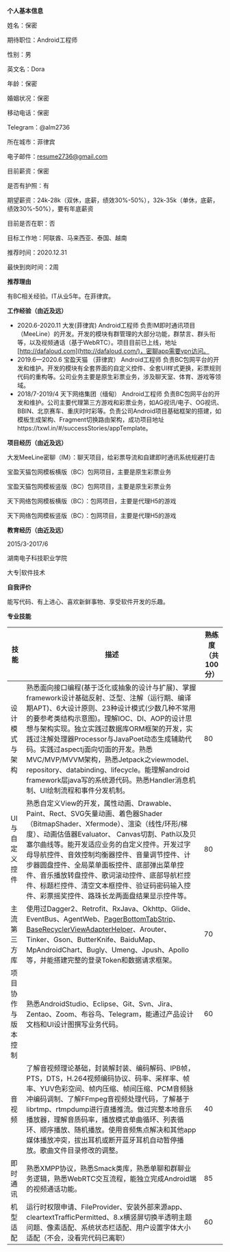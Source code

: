 **个人基本信息**

姓名：保密

期待职位：Android工程师

性别：男

英文名：Dora

年龄：保密

婚姻状况：保密

移动电话：保密

Telegram：@alm2736

所在城市：菲律宾

电子邮件：resume2736@gmail.com

目前薪资：保密

是否有护照：有

期望薪资：24k-28k（双休，底薪，绩效30%-50%），32k-35k（单休，底薪，绩效30%-50%），要有年底薪资

目前是否在职：否

目标工作地：阿联酋、马来西亚、泰国、越南

推荐时间：2020.12.31

最快到岗时间：2周



**推荐理由**

有BC相关经验。IT从业5年。在菲律宾。



**工作经验（由近及远）**

- 2020.6-2020.11 大发(菲律宾) Android工程师 负责IM即时通讯项目（MeeLine）的开发。开发的模块有群管理的大部分功能，群禁言、群头衔等，以及视频通话（基于WebRTC）。项目目前已上线，地址[http://dafaloud.com](http://dafaloud.com/)，密聊app需要vpn访问。
- 2019.6—2020.6 宝盈天猫 （菲律宾） Android工程师 负责BC包网平台的开发和维护。开发的模块有全套界面的自定义控件、全套UI样式更换，彩票规则代码的重构等。公司业务主要是原生彩票业务，涉及聊天室、体育、游戏等领域。
- 2018/7-2019/4 天下网络集团（缅甸） Android工程师 负责BC包网平台的开发和维护。公司主要代理第三方游戏和彩票业务，如AG视讯/电子、OG视讯、BBIN、北京赛车、重庆时时彩等。负责公司Android项目基础框架的搭建，如模板生成架构、Fragment切换路由架构，成功项目地址https://txwl.in/#/successStories/appTemplate。 



**项目经历（由近及远）**

大发MeeLine密聊（IM）：聊天项目，给彩票导流和自建即时通讯系统规避打击

宝盈天猫包网模板横版（BC）包网项目，主要是原生彩票业务

宝盈天猫包网模板竖版（BC）包网项目，主要是原生彩票业务

天下网络包网模板横版（BC）：包网项目，主要是代理H5的游戏

天下网络包网模板竖版（BC）：包网项目，主要是代理H5的游戏



**教育经历（由近及远）**

2015/3-2017/6

湖南电子科技职业学院 

大专|软件技术 



**自我评价**

能写代码、有上进心、喜欢新鲜事物、享受软件开发的乐趣。



**专业技能**

| **技    能**       | **描述**                                                     | 熟练度（共100分） |
| ------------------ | ------------------------------------------------------------ | ----------------- |
| 设计模式与架构     | 熟悉面向接口编程(基于泛化或抽象的设计与扩展)、掌握framework设计基础反射、泛型、注解（运行期、编译期APT)、6大设计原则、23种设计模式(少数几种不常用的要参考类结构示意图)。理解IOC、DI、AOP的设计思想与架构实现。独立实践过数据库ORM框架的开发，实践过注解处理器Processor与JavaPoet动态生成辅助代码。实践过aspectj面向切面的开发。熟悉MVC/MVP/MVVM架构，熟悉Jetpack之viewmodel、repository、databinding、lifecycle。能理解android framework层java写的系统源代码。熟悉Handler消息机制、UI绘制流程和事件分发机制。 | 80                |
| UI与自定义控件     | 熟悉自定义View的开发，属性动画、Drawable、Paint、Rect、SVG矢量动画、着色器Shader（BitmapShader、Xfermode）、渲染（线性/环形/梯度）、动画估值器Evaluator、 Canvas切割、Path以及贝塞尔曲线等。能开发适应业务的自定义控件。开发过字母导航控件、音效控制均衡器控件、音量调节控件、计步器圆盘控件、全局菜单面板控件、底部弹出菜单控件、音乐播放转盘控件、歌词滚动控件、底部导航栏控件、标题栏控件、清空文本框控件、验证码密码输入控件、彩票摇奖控件、路珠长龙两面盘结果显示控件等。 | 80                |
| 主流第三方库       | 使用过Dagger2、Retrofit、RxJava、Okhttp、Glide、EventBus、AgentWeb、[PagerBottomTabStrip](https://github.com/tyzlmjj/PagerBottomTabStrip)、[BaseRecyclerViewAdapterHelper](https://github.com/CymChad/BaseRecyclerViewAdapterHelper)、Arouter、Tinker、Gson、ButterKnife、BaiduMap、MpAndroidChart、Bugly、Umeng、Jpush、Apollo等，并能搭建完整的登录Token和数据请求框架。 | 70                |
| 项目协作与版本控制 | 熟悉AndroidStudio、Eclipse、Git、Svn、Jira、Zentao、Zoom、布谷鸟、Telegram，能通过产品设计文档和UI设计图撰写业务代码。 | 60                |
| 音视频             | 了解音视频理论基础，封装解封装、编码解码、IPB帧，PTS，DTS，H.264视频编码协议、码率、采样率、帧率、YUV色彩空间、帧内压缩、帧间压缩、PCM音频脉冲编码调制、了解FFmpeg音视频处理代码，了解基于librtmp、rtmpdump进行直播推流。做过完整本地音乐播放器，理解音质码率，播放模式单曲循环、列表循环、顺序播放、随机播放。使用音频焦点解决和其他app媒体播放冲突，拔出耳机或断开蓝牙耳机自动暂停播放。歌曲文件目录修改的调整。 | 40                |
| 即时通讯           | 熟悉XMPP协议，熟悉Smack类库，熟悉单聊和群聊业务逻辑，熟悉WebRTC交互流程，能独立完成Android端的视频通话功能。 | 85                |
| 机型适配           | 运行时权限申请、FileProvider、安装外部来源app、cleartextTrafficPermitted、8.x横竖屏切换半透明主题问题、像素适配、系统状态栏适配、用户设置字体大小适配（不会，没看完代码已离职） | 60                |

